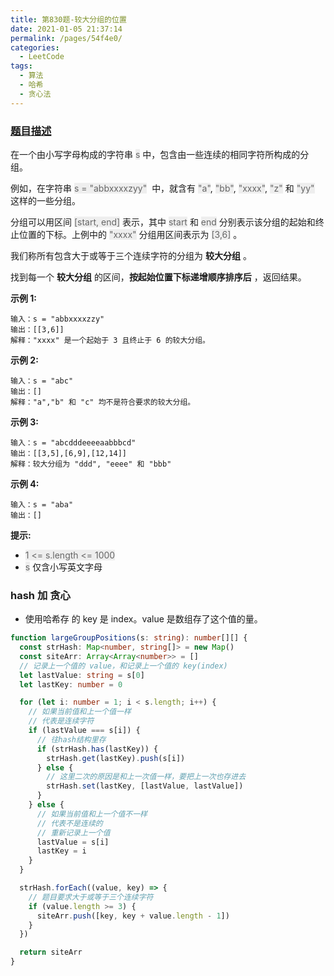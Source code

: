 ```yaml
---
title: 第830题-较大分组的位置
date: 2021-01-05 21:37:14
permalink: /pages/54f4e0/
categories:
  - LeetCode
tags:
  - 算法
  - 哈希
  - 贪心法
---
```


### [题目描述](https://leetcode-cn.com/problems/positions-of-large-groups/)

在一个由小写字母构成的字符串 <font style="background: #eee; color: #666;">s</font> 中，包含由一些连续的相同字符所构成的分组。

例如，在字符串 <font style="background: #eee; color: #666;">s = "abbxxxxzyy"</font>  中，就含有 <font style="background: #eee; color: #666;">"a"</font>, <font style="background: #eee; color: #666;">"bb"</font>, <font style="background: #eee; color: #666;">"xxxx"</font>, <font style="background: #eee; color: #666;">"z"</font> 和 <font style="background: #eee; color: #666;">"yy"</font> 这样的一些分组。

分组可以用区间 <font style="background: #eee; color: #666;">[start, end]</font> 表示，其中 <font style="background: #eee; color: #666;">start</font> 和 <font style="background: #eee; color: #666;">end</font> 分别表示该分组的起始和终止位置的下标。上例中的 <font style="background: #eee; color: #666;">"xxxx"</font> 分组用区间表示为 <font style="background: #eee; color: #666;">[3,6]</font> 。

我们称所有包含大于或等于三个连续字符的分组为 **较大分组** 。

找到每一个 **较大分组** 的区间，**按起始位置下标递增顺序排序后** ，返回结果。

<!-- more -->

**示例 1:**

```
输入：s = "abbxxxxzzy"
输出：[[3,6]]
解释："xxxx" 是一个起始于 3 且终止于 6 的较大分组。
```

**示例 2:**

```
输入：s = "abc"
输出：[]
解释："a","b" 和 "c" 均不是符合要求的较大分组。
```

**示例 3:**

```
输入：s = "abcdddeeeeaabbbcd"
输出：[[3,5],[6,9],[12,14]]
解释：较大分组为 "ddd", "eeee" 和 "bbb"
```

**示例 4:**

```
输入：s = "aba"
输出：[]
```

**提示:**

- <font style="background: #eee; color: #666;">1 <= s.length <= 1000</font>
- <font style="background: #eee; color: #666;">s</font> 仅含小写英文字母

### hash 加 贪心

- 使用哈希存 的 key 是 index。value 是数组存了这个值的量。

```TypeScript
function largeGroupPositions(s: string): number[][] {
  const strHash: Map<number, string[]> = new Map()
  const siteArr: Array<Array<number>> = []
  // 记录上一个值的 value，和记录上一个值的 key(index)
  let lastValue: string = s[0]
  let lastKey: number = 0

  for (let i: number = 1; i < s.length; i++) {
    // 如果当前值和上一个值一样
    // 代表是连续字符
    if (lastValue === s[i]) {
      // 往hash结构里存
      if (strHash.has(lastKey)) {
        strHash.get(lastKey).push(s[i])
      } else {
        // 这里二次的原因是和上一次值一样，要把上一次也存进去
        strHash.set(lastKey, [lastValue, lastValue])
      }
    } else {
      // 如果当前值和上一个值不一样
      // 代表不是连续的
      // 重新记录上一个值
      lastValue = s[i]
      lastKey = i
    }
  }

  strHash.forEach((value, key) => {
    // 题目要求大于或等于三个连续字符
    if (value.length >= 3) {
      siteArr.push([key, key + value.length - 1])
    }
  })

  return siteArr
}
```
